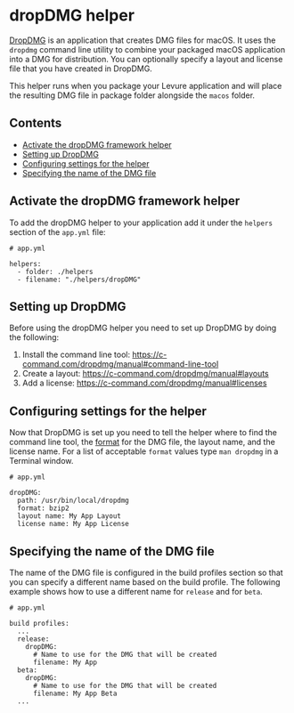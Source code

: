 # dropDMG helper

[DropDMG](https://c-command.com/dropdmg/) is an application that creates DMG files for macOS.  It uses the `dropdmg` command line utility to combine your packaged macOS application into a DMG for distribution. You can optionally specify a layout and license file that you have created in DropDMG.

This helper runs when you package your Levure application and will place the resulting DMG file in package folder alongside the `macos` folder.

## Contents

* [Activate the dropDMG framework helper](#activate-the-dropdmg-framework-helper)
* [Setting up DropDMG](#setting-up-dropdmg)
* [Configuring settings for the helper](#configuring-settings-for-the-helper)
* [Specifying the name of the DMG file](#specifying-the-name-of-the-dmg-file)

## Activate the dropDMG framework helper

To add the dropDMG helper to your application add it under the `helpers` section of the `app.yml` file:

```
# app.yml

helpers:
  - folder: ./helpers
  - filename: "./helpers/dropDMG"
```

## Setting up DropDMG

Before using the dropDMG helper you need to set up DropDMG by doing the following:

1. Install the command line tool: https://c-command.com/dropdmg/manual#command-line-tool
2. Create a layout: https://c-command.com/dropdmg/manual#layouts
3. Add a license: https://c-command.com/dropdmg/manual#licenses

## Configuring settings for the helper

Now that DropDMG is set up you need to tell the helper where to find the command line tool, the [format](https://c-command.com/dropdmg/manual#format) for the DMG file, the layout name, and the license name. For a list of acceptable `format` values type `man dropdmg` in a Terminal window.

```
# app.yml

dropDMG:
  path: /usr/bin/local/dropdmg
  format: bzip2
  layout name: My App Layout
  license name: My App License
```

## Specifying the name of the DMG file

The name of the DMG file is configured in the build profiles section so that you can specify a different name based on the build profile. The following example shows how to use a different name for `release` and for `beta`.

```
# app.yml

build profiles:
  ...
  release:
    dropDMG:
      # Name to use for the DMG that will be created
      filename: My App
  beta:
    dropDMG:
      # Name to use for the DMG that will be created
      filename: My App Beta
  ...
```
